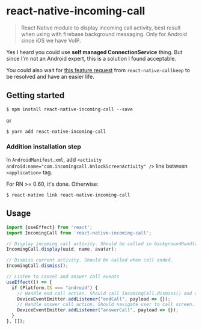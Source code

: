 # react-native-incoming-call

> React Native module to display incoming call activity, best result when using with firebase background messaging. Only for Android since iOS we have VoIP.

Yes I heard you could use **self managed ConnectionService** thing. But since I'm not an Android expert, this is a solution I found acceptable.

You could also wait for [this feature request](https://github.com/react-native-webrtc/react-native-callkeep/issues/43) from `react-native-callkeep` to be resolved and have an easier life.

## Getting started

`$ npm install react-native-incoming-call --save`

or

`$ yarn add react-native-incoming-call`

### Addition installation step

In `AndroidManifest.xml`, add `<activity android:name="com.incomingcall.UnlockScreenActivity" />` line between `<application>` tag.

For RN >= 0.60, it's done. Otherwise:

`$ react-native link react-native-incoming-call`

## Usage
```javascript
import {useEffect} from 'react';
import IncomingCall from 'react-native-incoming-call';

// Display incoming call activity. Should be called in backgroundHandler function of react-native-firebase.
IncomingCall.display(uuid, name, avatar);

// Dismiss current activity. Should be called when call ended.
IncomingCall.dismiss();

// Listen to cancel and answer call events
useEffect(() => {
  if (Platform.OS === "android") {
    // Handle end call action. Should call IncomingCall.dismiss() and other exit room actions.
    DeviceEventEmitter.addListener("endCall", payload => {});
    // Handle answer call action. Should navigate user to call screen.
    DeviceEventEmitter.addListener("answerCall", payload => {});
  }
}, []);
```
